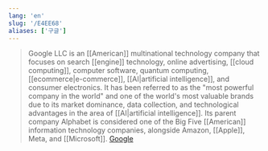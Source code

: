 ```yaml
---
lang: 'en'
slug: '/E4EE68'
aliases: ['구글']
---
```


> Google LLC is an [[American]] multinational technology company that focuses on search [[engine]] technology, online advertising, [[cloud computing]], computer software, quantum computing, [[ecommerce|e-commerce]], [[AI|artificial intelligence]], and consumer electronics. It has been referred to as the "most powerful company in the world" and one of the world's most valuable brands due to its market dominance, data collection, and technological advantages in the area of [[AI|artificial intelligence]]. Its parent company Alphabet is considered one of the Big Five [[American]] information technology companies, alongside Amazon, [[Apple]], Meta, and [[Microsoft]]. [Google](https://en.wikipedia.org/wiki/Google)
